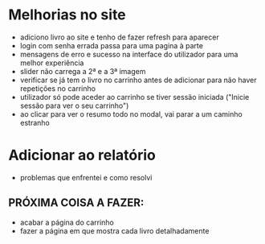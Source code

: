 
# Melhorias no site

- adiciono livro ao site e tenho de fazer refresh para aparecer
- login com senha errada passa para uma pagina à parte
- mensagens de erro e sucesso na interface do utilizador para uma melhor experiência 
- slider não carrega a 2ª e a 3ª imagem
- verificar se já tem o livro no carrinho antes de adicionar para não haver repetições no carrinho
- utilizador só pode aceder ao carrinho se tiver sessão iniciada ("Inicie sessão para ver o seu carrinho")
- ao clicar para ver o resumo todo no modal, vai parar a um caminho estranho

# Adicionar ao relatório

- problemas que enfrentei e como resolvi

## PRÓXIMA COISA A FAZER:

- acabar a página do carrinho
- fazer a página em que mostra cada livro detalhadamente